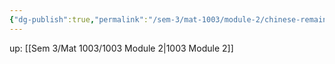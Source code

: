```yaml
---
{"dg-publish":true,"permalink":"/sem-3/mat-1003/module-2/chinese-remainder/","tags":"gardenEntry"}
---
```


up: [[Sem 3/Mat 1003/1003 Module 2|1003 Module 2]]
